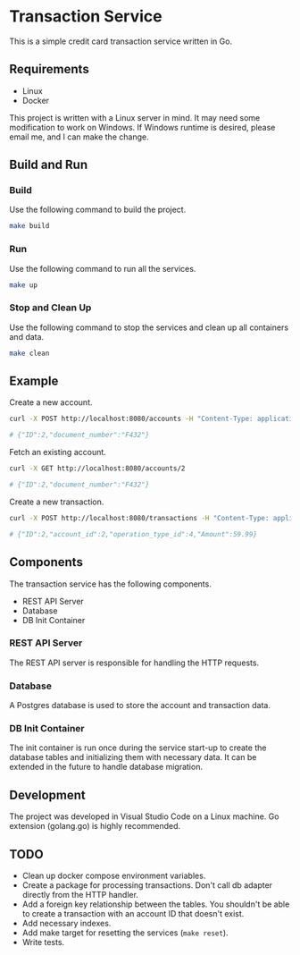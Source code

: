 # Transaction Service

This is a simple credit card transaction service written in Go.

## Requirements
- Linux
- Docker

This project is written with a Linux server in mind. It may need some modification to work on Windows. If Windows runtime is desired, please email me, and I can make the change.

## Build and Run

### Build
Use the following command to build the project.

```bash
make build
```

### Run
Use the following command to run all the services.

```bash
make up
```

### Stop and Clean Up
Use the following command to stop the services and clean up all containers and data.

```bash
make clean
```

## Example
Create a new account.

```bash
curl -X POST http://localhost:8080/accounts -H "Content-Type: application/json" --data '{"document_number": "F432"}'

# {"ID":2,"document_number":"F432"}
```

Fetch an existing account.

```bash
curl -X GET http://localhost:8080/accounts/2

# {"ID":2,"document_number":"F432"}
```

Create a new transaction.

```bash
curl -X POST http://localhost:8080/transactions -H "Content-Type: application/json" --data '{"account_id": 2, "operation_type_id": 4, "amount": 59.99}'

# {"ID":2,"account_id":2,"operation_type_id":4,"Amount":59.99}
```

## Components

The transaction service has the following components.

- REST API Server
- Database
- DB Init Container

### REST API Server

The REST API server is responsible for handling the HTTP requests.
### Database

A Postgres database is used to store the account and transaction data.

### DB Init Container

The init container is run once during the service start-up to create the database tables and initializing them with necessary data. It can be extended in the future to handle database migration.

## Development
The project was developed in Visual Studio Code on a Linux machine. Go extension (golang.go) is highly recommended.

## TODO
- Clean up docker compose environment variables.
- Create a package for processing transactions. Don't call db adapter directly from the HTTP handler.
- Add a foreign key relationship between the tables. You shouldn't be able to create a transaction with an account ID that doesn't exist.
- Add necessary indexes.
- Add make target for resetting the services (`make reset`).
- Write tests.
